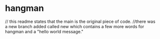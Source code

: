 # hangman
// this readme states that the main is the original piece of code.
//there was a new branch added called new which contains a few more words for hangman and a "hello world message."

